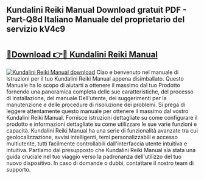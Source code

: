 ## Kundalini Reiki Manual Download gratuit PDF - Part-Q8d Italiano Manuale del proprietario del servizio kV4c9

# <h2><a href="http://dfc3rwa.blite.top/?on=Kundalini+Reiki+Manual">🔗Download 👉🔴 Kundalini Reiki Manual</a></h2>

[![Kundalini Reiki Manual download](https://i.imgur.com/lujVjoI.png)](http://dfc3rwa.blite.top/?on=Kundalini+Reiki+Manual)
Ciao e benvenuto nel manuale di Istruzioni per il tuo Kundalini Reiki Manual appena disimballato. Questo Manuale ha lo scopo di aiutarti a ottenere il massimo dal tuo Prodotto fornendo una panoramica completa delle sue caratteristiche, del processo di installazione, del manuale Dell'utente, dei suggerimenti per la manutenzione e delle procedure di risoluzione dei problemi. Si prega di leggere attentamente questo manuale per ottenere il massimo dal vostro Kundalini Reiki Manual. Fornisce istruzioni dettagliate su come configurare il prodotto e informazioni dettagliate su come utilizzare le sue varie funzioni e capacità. Kundalini Reiki Manual ha una serie di funzionalità avanzate tra cui geolocalizzazione, avvisi intelligenti, temi personalizzabili e accesso multiutente, tutti facilmente controllabili dall'interfaccia utente intuitiva e intuitiva. Partiamo dal presupposto che Kundalini Reiki Manual sia stata una guida cruciale nel tuo viaggio verso la padronanza dell'utilizzo del tuo nuovo dispositivo. In caso di domande o dubbi, contattare il nostro team di supporto.
